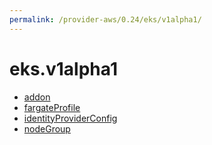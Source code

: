 ```yaml
---
permalink: /provider-aws/0.24/eks/v1alpha1/
---
```


# eks.v1alpha1



* [addon](addon.md)
* [fargateProfile](fargateProfile.md)
* [identityProviderConfig](identityProviderConfig.md)
* [nodeGroup](nodeGroup.md)